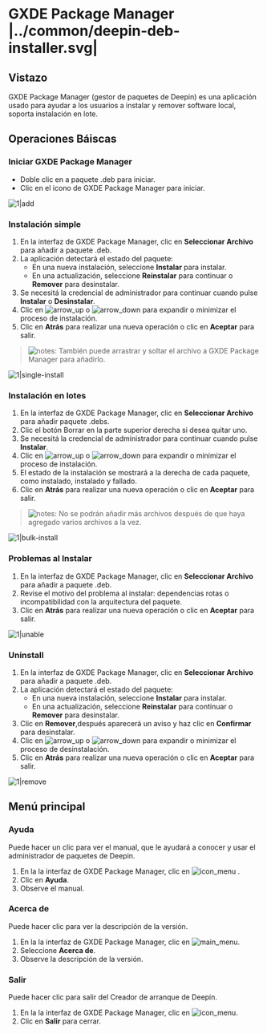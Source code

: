 # GXDE Package Manager |../common/deepin-deb-installer.svg|

## Vistazo

GXDE Package Manager (gestor de paquetes de Deepin) es una aplicación usado para ayudar a los usuarios a instalar y remover software local, soporta instalación en lote.


## Operaciones Báiscas

### Iniciar GXDE Package Manager

- Doble clic en a paquete .deb para iniciar.
- Clic en el icono de GXDE Package Manager para iniciar.

![1|add](jpg/add.jpg)


### Instalación simple

1. En la interfaz de GXDE Package Manager, clic en **Seleccionar Archivo** para añadir a paquete .deb.
2. La aplicación detectará el estado del paquete:
   - En una nueva instalación, seleccione **Instalar** para instalar.
   - En una actualización, seleccione **Reinstalar** para continuar o **Remover** para desinstalar.
3. Se necesitá la credencial de administrador para continuar cuando pulse **Instalar** o **Desinstalar**.
4. Clic en ![arrow_up](icon/arrow_up.svg) o ![arrow_down](icon/arrow_down.svg) para expandir o minimizar el proceso de instalación.
5. Clic en **Atrás** para realizar una nueva operación o clic en **Aceptar** para salir.


> ![notes](icon/notes.svg): También puede arrastrar y soltar el archivo a GXDE Package Manager para añadirlo.

![1|single-install](jpg/single-install.jpg)


### Instalación en lotes

1. En la interfaz de GXDE Package Manager, clic en **Seleccionar Archivo** para añadir paquete .debs.
2. Clic el botón Borrar en la parte superior derecha si desea quitar uno.
3. Se necesitá la credencial de administrador para continuar cuando pulse **Instalar**.
4. Clic en ![arrow_up](icon/arrow_up.svg) o ![arrow_down](icon/arrow_down.svg) para expandir o minimizar el proceso de instalación.
5. El estado de la instalación se mostrará a la derecha de cada paquete, como instalado, instalado y fallado.
6. Clic en **Atrás** para realizar una nueva operación o clic en **Aceptar** para salir.


> ![notes](icon/notes.svg): No se podrán añadir más archivos después de que haya agregado varios archivos a la vez.

![1|bulk-install](jpg/bulk-install.jpg)



### Problemas al Instalar

1. En la interfaz de GXDE Package Manager, clic en **Seleccionar Archivo** para añadir a paquete .deb.
2. Revise el motivo del problema al instalar: dependencias rotas o incompatibilidad con la arquitectura del paquete.
3. Clic en **Atrás** para realizar una nueva operación o clic en **Aceptar** para salir.

![1|unable](jpg/unable.jpg)


### Uninstall

1. En la interfaz de GXDE Package Manager, clic en **Seleccionar Archivo** para añadir a paquete .deb.
2. La aplicación detectará el estado del paquete:
   - En una nueva instalación, seleccione **Instalar** para instalar.
   - En una actualización, seleccione **Reinstalar** para continuar o **Remover** para desinstalar.
3. Clic en **Remover**,después aparecerá un aviso y haz clic en **Confirmar** para desinstalar.
4. Clic en ![arrow_up](icon/arrow_up.svg) o ![arrow_down](icon/arrow_down.svg) para expandir o minimizar el proceso de desinstalación.
5. Clic en **Atrás** para realizar una nueva operación o clic en **Aceptar** para salir.


![1|remove](jpg/remove.jpg)


## Menú principal

### Ayuda

Puede hacer un clic para ver el manual, que le ayudará a conocer y usar el administrador de paquetes de Deepin.

1. En la la interfaz de GXDE Package Manager, clic en ![icon_menu](icon/icon_menu.svg) .
2. Clic en **Ayuda**.
3. Observe el manual.

### Acerca de

Puede hacer clic para ver la descripción de la versión.

1. En la la interfaz de GXDE Package Manager, clic en ![main_menu](icon/main_menu.svg).
2. Seleccione **Acerca de**.
3. Observe la descripción de la versión.

### Salir

Puede hacer clic para salir del Creador de arranque de Deepin.

1. En la la interfaz de GXDE Package Manager, clic en ![icon_menu](icon/icon_menu.svg).
2. Clic en **Salir** para cerrar.
